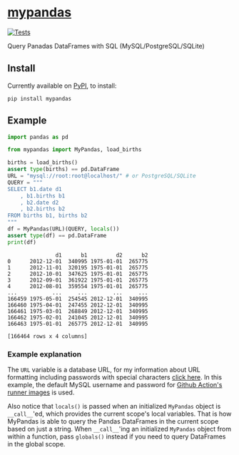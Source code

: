 # [mypandas](https://github.com/yrom1/mypandas)
[![Tests](https://github.com/yrom1/mypandas/actions/workflows/test.yml/badge.svg)](https://github.com/yrom1/mypandas/actions/workflows/test.yml)

Query Panadas DataFrames with SQL (MySQL/PostgreSQL/SQLite)

## Install

Currently available on [PyPI](https://pypi.org/project/mypandas/), to install:
```
pip install mypandas
```

## Example

```py
import pandas as pd

from mypandas import MyPandas, load_births

births = load_births()
assert type(births) == pd.DataFrame
URL = "mysql://root:root@localhost/" # or PostgreSQL/SQLite
QUERY = """
SELECT b1.date d1
    , b1.births b1
    , b2.date d2
    , b2.births b2
FROM births b1, births b2
"""
df = MyPandas(URL)(QUERY, locals())
assert type(df) == pd.DataFrame
print(df)
```
```
               d1      b1         d2      b2
0      2012-12-01  340995 1975-01-01  265775
1      2012-11-01  320195 1975-01-01  265775
2      2012-10-01  347625 1975-01-01  265775
3      2012-09-01  361922 1975-01-01  265775
4      2012-08-01  359554 1975-01-01  265775
...           ...     ...        ...     ...
166459 1975-05-01  254545 2012-12-01  340995
166460 1975-04-01  247455 2012-12-01  340995
166461 1975-03-01  268849 2012-12-01  340995
166462 1975-02-01  241045 2012-12-01  340995
166463 1975-01-01  265775 2012-12-01  340995

[166464 rows x 4 columns]
```

### Example explanation
The `URL` variable is a database URL, for my information about URL formatting including passwords with special characters [click here](https://docs.sqlalchemy.org/en/14/core/engines.html#database-urls). In this example, the default MySQL username and password for [Github Action's runner images](https://github.com/actions/runner-images) is used.

Also notice that `locals()` is passed when an initialized `MyPandas` object is `__call__`'ed, which provides the current scope's local variables. That is how MyPandas is able to query the Pandas DataFrames in the current scope based on just a string. When `__call__`'ing an initialized `MyPandas` object from within a function, pass `globals()` instead if you need to query DataFrames in the global scope.
